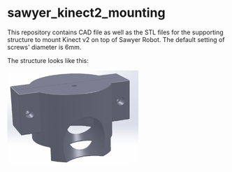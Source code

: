 # sawyer_kinect2_mounting

This repository contains CAD file as well as the STL files for the supporting structure to mount Kinect v2 on top of Sawyer Robot. The default setting of screws' diameter is 6mm.

The structure looks like this:

<img src="sawyer_kinect_mount/mounting_support.PNG" width="300">
